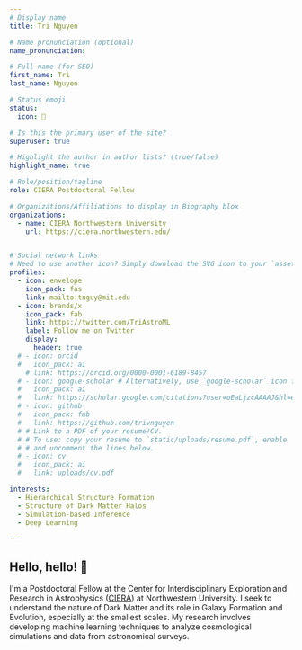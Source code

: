 ```yaml
---
# Display name
title: Tri Nguyen

# Name pronunciation (optional)
name_pronunciation:

# Full name (for SEO)
first_name: Tri
last_name: Nguyen

# Status emoji
status:
  icon: 🤖

# Is this the primary user of the site?
superuser: true

# Highlight the author in author lists? (true/false)
highlight_name: true

# Role/position/tagline
role: CIERA Postdoctoral Fellow

# Organizations/Affiliations to display in Biography blox
organizations:
  - name: CIERA Northwestern University
    url: https://ciera.northwestern.edu/


# Social network links
# Need to use another icon? Simply download the SVG icon to your `assets/media/icons/` folder.
profiles:
  - icon: envelope
    icon_pack: fas
    link: mailto:tnguy@mit.edu
  - icon: brands/x
    icon_pack: fab
    link: https://twitter.com/TriAstroML
    label: Follow me on Twitter
    display:
      header: true
  # - icon: orcid
  #   icon_pack: ai
    # link: https://orcid.org/0000-0001-6189-8457
  # - icon: google-scholar # Alternatively, use `google-scholar` icon from `ai` icon pack
  #   icon_pack: ai
  #   link: https://scholar.google.com/citations?user=oEaLjzcAAAAJ&hl=en
  # - icon: github
  #   icon_pack: fab
  #   link: https://github.com/trivnguyen
  # # Link to a PDF of your resume/CV.
  # # To use: copy your resume to `static/uploads/resume.pdf`, enable `ai` icons in `params.yaml`,
  # # and uncomment the lines below.
  # - icon: cv
  #   icon_pack: ai
  #   link: uploads/cv.pdf

interests:
  - Hierarchical Structure Formation
  - Structure of Dark Matter Halos
  - Simulation-based Inference
  - Deep Learning

---
```

## Hello, hello! 👋

I'm a Postdoctoral Fellow at the Center for Interdisciplinary Exploration and Research in Astrophysics ([CIERA](https://ciera.northwestern.edu/)) at Northwestern University.
I seek to understand the nature of Dark Matter and its role in Galaxy Formation and Evolution, especially at the smallest scales.
My research involves developing machine learning techniques to analyze cosmological simulations and data from astronomical surveys.

<!-- Currently, I'm working with [Prof. Lina Necib](https://lnecib.com/) at MIT. From August 2022 to January 2023, I was a Pre-Doctoral Researcher at the Center for Computational Astrophysics (CCA) at the Simons Foundation, collaborating with [Prof. Rachel Somerville](https://www.simonsfoundation.org/people/rachel-somerville/) in the Galaxy Formation group. -->

<!-- ### Projects I'm working on:

1. Inferring the dark matter density profiles of dwarf galaxies using graph neural networks and simulation-based inference [[arxiv](https://arxiv.org/abs/2208.12825)].

2. Generating dark matter halo merger trees using recurrent flow-based generative models [[arxiv](https://arxiv.org/abs/2308.05145)].

3. Creating synthetic Gaia DR3 surveys from Milky Way-like galaxies in the FIRE simulation [[arxiv](https://arxiv.org/abs/2306.16475)].

4. Using kinematics of accreted stars to characterize the galaxy accretion history of the Milky Way.

5. Simulation-based inference to understand structure of stellar streams with [Prof. Nora Shipp](https://norashipp.github.io/).

Feel free to explore my work and learn more about the exciting ways that machine learning can be used to understand the Universe! -->

